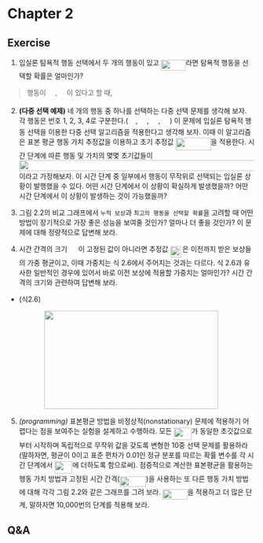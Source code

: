 # Chapter 2
## Exercise
1. 입실론 탐욕적 행동 선택에서 두 개의 행동이 있고 <img src="/rl-introduction-2nd-edit/tex/4f5b0033a3e7c19b1b1e947f7f15ba5a.svg?invert_in_darkmode&sanitize=true" align=middle width=50.58777734999998pt height=21.18721440000001pt/>라면 탐욕적 행동을 선택할 확률은 얼마인가?
> 행동이 <img src="/rl-introduction-2nd-edit/tex/079b75fd563cf05b47623e06b2003e64.svg?invert_in_darkmode&sanitize=true" align=middle width=15.24170009999999pt height=14.15524440000002pt/>, <img src="/rl-introduction-2nd-edit/tex/764723ea3a0da0f66aaee1ae987f6abf.svg?invert_in_darkmode&sanitize=true" align=middle width=15.24170009999999pt height=14.15524440000002pt/>이 있다고 할 때,

2. **(다중 선택 예제)** 네 개의 행동 중 하나를 선택하는 다중 선택 문제를 생각해 보자. 각 행동은 번호 1, 2, 3, 4로 구분한다.(<img src="/rl-introduction-2nd-edit/tex/079b75fd563cf05b47623e06b2003e64.svg?invert_in_darkmode&sanitize=true" align=middle width=15.24170009999999pt height=14.15524440000002pt/>, <img src="/rl-introduction-2nd-edit/tex/764723ea3a0da0f66aaee1ae987f6abf.svg?invert_in_darkmode&sanitize=true" align=middle width=15.24170009999999pt height=14.15524440000002pt/>, <img src="/rl-introduction-2nd-edit/tex/b3bed8ed07ed6311697ff7b39933375f.svg?invert_in_darkmode&sanitize=true" align=middle width=15.24170009999999pt height=14.15524440000002pt/>, <img src="/rl-introduction-2nd-edit/tex/f87dcdc9f19dd4b14e54687dc1069783.svg?invert_in_darkmode&sanitize=true" align=middle width=15.24170009999999pt height=14.15524440000002pt/>) 이 문제에 입실론 탐욕적 행동 선택을 이용한 다중 선택 알고리즘을 적용한다고 생각해 보자. 이때 이 알고리즘은 표본 평균 행동 가치 추정값을 이용하고 초기 추정값 <img src="/rl-introduction-2nd-edit/tex/3fc01f9433855fb3c7801b5d10862d64.svg?invert_in_darkmode&sanitize=true" align=middle width=71.98131269999999pt height=24.65753399999998pt/>을 적용한다. 시간 단계에 따른 행동 및 가치의 몇몇 초기값들이 <img src="/rl-introduction-2nd-edit/tex/34cbf6179df2d91e4ba03c7b8682d15a.svg?invert_in_darkmode&sanitize=true" align=middle width=590.4881812499999pt height=22.465723500000017pt/>이라고 가정해보자. 이 시간 단계 중 일부에서 행동이 무작위로 선택되는 입실론 상황이 발행했을 수 있다. 어떤 시간 단계에서 이 상황이 확실하게 발생했을까? 어떤 시간 단계에서 이 상황이 발생하는 것이 가능했을까?

3. 그림 2.2의 비교 그래프에서 `누적 보상`과 `최고의 행동을 선택할 확률`을 고려할 때 어떤 방법이 장기적으로 가장 좋은 성능을 보여줄 것인가? 얼마나 더 좋을 것인가? 이 문제에 대해 정량적으로 답변해 보라.

4. 시간 간격의 크기 <img src="/rl-introduction-2nd-edit/tex/69533fe94ebdbe9cbed32f37b8365bb6.svg?invert_in_darkmode&sanitize=true" align=middle width=18.64167029999999pt height=14.15524440000002pt/>이 고정된 값이 아니라면 추정값 <img src="/rl-introduction-2nd-edit/tex/64d0afab00e7391a072599284b91840f.svg?invert_in_darkmode&sanitize=true" align=middle width=21.121448699999988pt height=22.465723500000017pt/>
은 이전까지 받은 보상들의 가중 평균이고, 이때 가중치는 식 2.6에서 주어지는 것과는 다르다. 식 2.6과 유사한 일반적인 경우에 있어서 바로 이전 보상에 적용할 가중치는 얼마인가? 시간 간격의 크기와 관련하여 답변해 보라.

* (식2.6) 

<p align="center"><img src="/rl-introduction-2nd-edit/tex/c11aebc10ad69cb5193d36f666a1fc61.svg?invert_in_darkmode&sanitize=true" align=middle width=353.8626531pt height=200.76626789999997pt/></p>

5. *(programming)* 표본평균 방법을 비정상적(nonstationary) 문제에 적용하기 어렵다는 점을 보여주는 실험을 설계하고 수행하라. 모든 <img src="/rl-introduction-2nd-edit/tex/efc6578f07cd54c96cc674beb6d67c8a.svg?invert_in_darkmode&sanitize=true" align=middle width=36.36998804999999pt height=24.65753399999998pt/>가 동일한 초깃값으로부터 시작하며 독립적으로 무작위 값을 갖도록 변형한 10중 선택 문제를 활용하라(말하자면, 평균이 0이고 표준 편차가 0.01인 정규 분포를 따르는 확률 변수를 각 시간 단계에서 <img src="/rl-introduction-2nd-edit/tex/efc6578f07cd54c96cc674beb6d67c8a.svg?invert_in_darkmode&sanitize=true" align=middle width=36.36998804999999pt height=24.65753399999998pt/>에 더하도록 함으로써). 점증적으로 계산한 표본평균을 활용하는 행동 가치 방법과 고정된 시간 간격(<img src="/rl-introduction-2nd-edit/tex/6bc8e9f14104cfc2a848bdf86f2fca37.svg?invert_in_darkmode&sanitize=true" align=middle width=53.49877169999999pt height=21.18721440000001pt/>)을 사용하는 또 다른 행동 가치 방법에 대해 각각 그림 2.2와 같은 그래프를 그려 보라. <img src="/rl-introduction-2nd-edit/tex/946d41bc6d842a13d5592e2a97cc48fd.svg?invert_in_darkmode&sanitize=true" align=middle width=50.58777734999998pt height=21.18721440000001pt/>을 적용하고 더 많은 단계, 말하자면 10,000번의 단계를 적용해 보라.

## Q&A